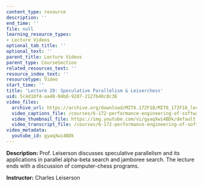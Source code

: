 ```yaml
---
content_type: resource
description: ''
end_time: ''
file: null
learning_resource_types:
- Lecture Videos
optional_tab_title: ''
optional_text: ''
parent_title: Lecture Videos
parent_type: CourseSection
related_resources_text: ''
resource_index_text: ''
resourcetype: Video
start_time: ''
title: 'Lecture 20: Speculative Parallelism & Leiserchess'
uid: 5c4d10f4-aa48-04b8-9207-2127b40c8c36
video_files:
  archive_url: https://archive.org/download/MIT6.172F18/MIT6_172F18_lecture_20_300k.mp4
  video_captions_file: /courses/6-172-performance-engineering-of-software-systems-fall-2018/d75e2509e0b0555485753bf96e06654d_3735211.vtt
  video_thumbnail_file: https://img.youtube.com/vi/gyaqXwi4BDk/default.jpg
  video_transcript_file: /courses/6-172-performance-engineering-of-software-systems-fall-2018/c3f72782f84a2fccf432da255828dab6_3735211.pdf
video_metadata:
  youtube_id: gyaqXwi4BDk
---
```


**Description:** Prof. Leiserson discusses speculative parallelism and its applications in parallel alpha-beta search and jamboree search. The lecture ends with a discussion of computer-chess programs.

**Instructor:** Charles Leiserson